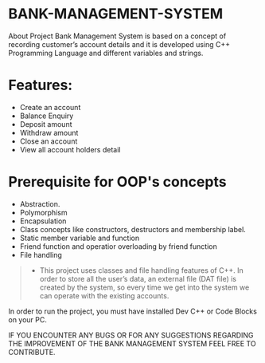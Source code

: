 # BANK-MANAGEMENT-SYSTEM

About Project Bank Management System is based on a concept of recording customer’s account details and it is developed using C++ Programming Language and different variables and strings.

# Features:
- Create an account
- Balance Enquiry
- Deposit amount
- Withdraw amount
- Close an account
- View all account holders detail

# Prerequisite for OOP's concepts 
- Abstraction.
- Polymorphism
- Encapsulation
- Class concepts like constructors, destructors and membership label.
- Static member variable and function 
- Friend function and operatior overloading by friend function 
- File handling
> - This project uses classes and file handling features of C++. In order to store all the user’s data, an external file (DAT file) is created by the system, so every time we get into the system we can operate with the existing accounts.

In order to run the project, you must have installed Dev C++ or Code Blocks on your PC.


IF YOU ENCOUNTER ANY BUGS OR FOR ANY SUGGESTIONS REGARDING THE IMPROVEMENT OF THE BANK MANAGEMENT SYSTEM FEEL FREE TO CONTRIBUTE.

